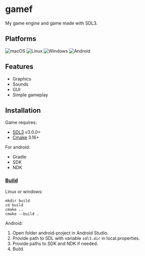 # gamef

My game engine and game made with SDL3.

## Platforms

![macOS](https://img.shields.io/badge/mac%20os-000000?style=for-the-badge&logo=macos&logoColor=F0F0F0)
![Linux](https://img.shields.io/badge/Linux-FCC624?style=for-the-badge&logo=linux&logoColor=black)
![Windows](https://img.shields.io/badge/Windows-0078D6?style=for-the-badge&logo=windows&logoColor=white)
![Android](https://img.shields.io/badge/Android-3DDC84?style=for-the-badge&logo=android&logoColor=white)

## Features

- Graphics
- Sounds
- GUI
- Simple gameplay

## Installation

Game requires:

- [SDL3](http://libsdl.org/) v3.0.0+
- [Cmake](https://cmake.org) 3.16+

For android:

- Gradle
- SDK
- NDK

### [Build](https://drive.google.com/drive/folders/1xNcAWjovcvdE2pLFfY6g788OUNJTqxKG)

Linux or windows:

```
mkdir build
cd build
cmake ..
cmake --build .
```

Android:

1. Open folder android-project in Android Studio.
2. Provide path to SDL with variable `sdl3.dir` in local.properties.
3. Provide paths to SDK and NDK if needed.
4. Build.
